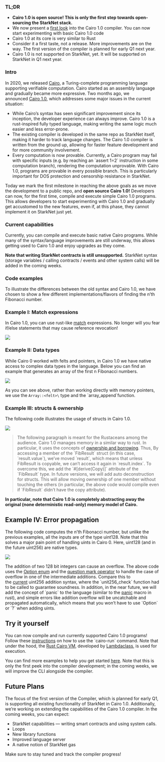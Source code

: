 ### TL;DR

* **Cairo 1.0 is open source! This is only the first step towards open-sourcing the StarkNet stack.**
* We now present a [first look](https://github.com/starkware-libs/cairo) into the Cairo 1.0 compiler. You can now start experimenting with basic Cairo 1.0 code
* Cairo 1.0 at its core is very similar to Rust
* Consider it a first taste, not a release. More improvements are on the way. The first version of the compiler is planned for early Q1 next year.
* Cairo 1.0 is not supported on StarkNet, yet. It will be supported on StarkNet in Q1 next year.

### Intro

In 2020, we released [Cairo](https://eprint.iacr.org/2021/1063.pdf), a Turing-complete programming language supporting verifiable computation. Cairo started as an assembly language and gradually became more expressive. Two months ago, we announced [Cairo 1.0](https://medium.com/starkware/cairo-1-0-aa96eefb19a0), which addresses some major issues in the current situation:

* While Cairo’s syntax has seen significant improvement since its inception, the developer experience can always improve. Cairo 1.0 is a rust-inspired fully typed language, making writing the same logic much easier and less error-prone.
* The existing compiler is developed in the same repo as StarkNet itself, making it harder to track language changes. The Cairo 1.0 compiler is written from the ground up, allowing for faster feature development and for more community involvement.
* Every computation is now provable. Currently, a Cairo program may fail with specific inputs (e.g. by reaching an \`assert 1=2\` instruction in some computation branch), rendering the computation unprovable. With Cairo 1.0, programs are provable in every possible branch. This is particularly important for DOS protection and censorship resistance in StarkNet.

Today we mark the first milestone in reaching the above goals as we move the development to a public repo, and **open source Cairo 1.0!** Developers can now, for the first time, compile and execute simple Cairo 1.0 programs. This allows developers to start experimenting with Cairo 1.0 and gradually get accustomed to the new features, even if, at this phase, they cannot implement it on StarkNet just yet.

### Current capabilities

Currently, you can compile and execute basic native Cairo programs. While many of the syntax/language improvements are still underway, this allows getting used to Cairo 1.0 and enjoy upgrades as they come.

**Note that writing StarkNet contracts is still unsupported.** StarkNet syntax (storage variables / calling contracts / events and other system calls) will be added in the coming weeks.

### Code examples

To illustrate the differences between the old syntax and Cairo 1.0, we have chosen to show a few different implementations/flavors of finding the n’th Fibonacci number.

### Example I: Match expressions

In Cairo 1.0, you can use rust-like [match](https://doc.rust-lang.org/rust-by-example/flow_control/match.html?highlight=match#match) expressions. No longer will you fear if/else statements that may cause reference revocation!

![](/assets/code01.png)

### Example II: Data types

While Cairo 0 worked with felts and pointers, in Cairo 1.0 we have native access to complex data types in the language. Below you can find an example that generates an array of the first n Fibonacci numbers.

![](/assets/code02.png)

As you can see above, rather than working directly with memory pointers, we use the `Array::<felt>\` type and the \`array_append\`function.

### Example III: structs & ownership

The following code illustrates the usage of structs in Cairo 1.0.

![](/assets/code03.png)

> The following paragraph is meant for the Rustaceans among the audience. Cairo 1.0 manages memory in a similar way to rust. In particular, it uses the concepts of [ownership and borrowing](https://doc.rust-lang.org/book/ch04-01-what-is-ownership.html). Thus, By accessing a member of the \`FibResult\` struct (in this case, \`result.value\`), we’ve moved \`result\`, which means that unless FibResult is copyable, we can’t access it again in \`result.index\`. To overcome this, we add the \`#\[derive(Copy)]\` attribute of the \`FibResult\` type. In future versions, we will add auto deconstruction for structs. This will allow moving ownership of one member without touching the others (in particular, the above code would compile even if \`FibResult\` didn’t have the copy attribute).

**In particular, note that Cairo 1.0 is completely abstracting away the original (none deterministic read-only) memory model of Cairo.**

## Example IV: Error propagation

The following code computes the n’th Fibonacci number, but unlike the previous examples, all the inputs are of the type uint128. Note that this solves a major pain point of handling uints in Cairo 0. Here, uint128 (and in the future uint256) are native types.

![](/assets/0_s8bhjf_ade3carmi.png)

The addition of two 128 bit integers can cause an overflow. The above code uses the [Option enum](https://doc.rust-lang.org/rust-by-example/std/option.html) and the [question mark operator](https://doc.rust-lang.org/rust-by-example/std/result/question_mark.html) to handle the case of overflow in one of the intermediate additions. Compare this to the [current](https://github.com/starkware-libs/cairo-lang/blob/9889fbd522edc5eff603356e1912e20642ae20af/src/starkware/cairo/common/uint256.cairo#L31) uint256 addition syntax, where the \`unit256_check\` function had to be called to guarantee soundness. In addition, in the near future, we will add the concept of \`panic\` to the language (similar to the [panic](https://doc.rust-lang.org/rust-by-example/std/panic.html) macro in rust), and simple errors like addition overflow will be uncatchable and propagated automatically, which means that you won’t have to use \`Option\` or \`?\` when adding uints.

## Try it yourself

You can now compile and run currently supported Cairo 1.0 programs! Follow these [instructions](https://github.com/starkware-libs/cairo/tree/main/crates/cairo-lang-runner) on how to use the \`cairo-run\` command. Note that under the hood, the [Rust Cairo VM](https://github.com/lambdaclass/cairo-rs), developed by [Lambdaclass](https://lambdaclass.com/), is used for execution.

You can find more examples to help you get started [here](https://github.com/starkware-libs/cairo2/tree/main/examples). Note that this is only the first peek into the compiler development; in the coming weeks, we will improve the CLI alongside the compiler.

## Future Plans

The focus of the first version of the Compiler, which is planned for early Q1, is supporting all existing functionality of StarkNet in Cairo 1.0. Additionally, we’re working on extending the capabilities of the Cairo 1.0 compiler. In the coming weeks, you can expect:

* StarkNet capabilities — writing smart contracts and using system calls.
* Loops
* New library functions
* Improved language server
* A native notion of StarkNet gas

Make sure to stay tuned and track the compiler progress!